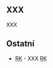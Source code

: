 ﻿---
categories: [fenix]
layout: fenix
---
## XXX
XXX

## Ostatní
<ul>
	<li><abbr title="Reachové křivky">RK</abbr> - XXX <abbr title="Reachové křivky">RK</abbr> </li>
</ul>

